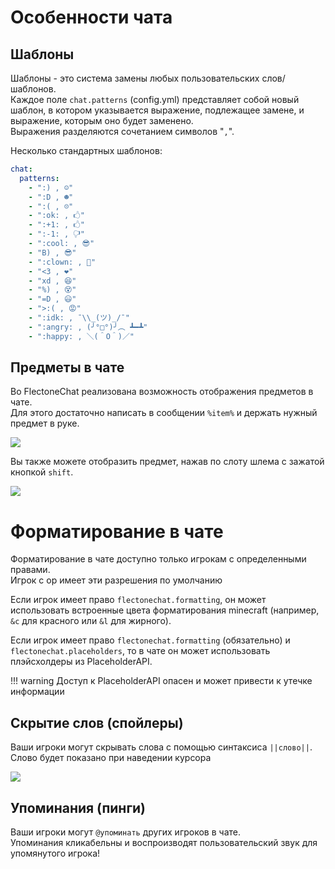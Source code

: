 # Особенности чата
## Шаблоны
Шаблоны - это система замены любых пользовательских слов/шаблонов.  
Каждое поле `chat.patterns` (config.yml) представляет собой новый шаблон, в котором указывается выражение, подлежащее замене, и выражение, которым оно будет заменено.  
Выражения разделяются сочетанием символов "` , `".

Несколько стандартных шаблонов:
```yaml
chat:
  patterns:
    - ":) , ☺"
    - ":D , ☻"
    - ":( , ☹"
    - ":ok: , 🖒"
    - ":+1: , 🖒"
    - ":-1: , 🖓"
    - ":cool: , 😎"
    - "B) , 😎"
    - ":clown: , 🤡"
    - "<3 , ❤"
    - "xd , 😆"
    - "%) , 😵"
    - "=D , 😃"
    - ">:( , 😡"
    - ":idk: , ¯\\_(ツ)_/¯"
    - ":angry: , (╯°□°)╯︵ ┻━┻"
    - ":happy: , ＼(＾O＾)／"
```

## Предметы в чате
Во FlectoneChat реализована возможность отображения предметов в чате.  
Для этого достаточно написать в сообщении `%item%` и держать нужный предмет в руке.

![](https://i.imgur.com/m26PIre.png)

Вы также можете отобразить предмет, нажав по слоту шлема с зажатой кнопкой `shift`.

![](https://i.imgur.com/xN6yvtf.png)

# Форматирование в чате

Форматирование в чате доступно только игрокам с определенными правами.  
Игрок с op имеет эти разрешения по умолчанию

Если игрок имеет право `flectonechat.formatting`, он может использовать встроенные цвета форматирования minecraft (например, `&c` для красного или `&l` для жирного).

Если игрок имеет право `flectonechat.formatting` (обязательно) и `flectonechat.placeholders`, то в чате он может использовать плэйсхолдеры из PlaceholderAPI.

!!! warning
    Доступ к PlaceholderAPI опасен и может привести к утечке информации

## Скрытие слов (спойлеры)
Ваши игроки могут скрывать слова с помощью синтаксиса `||слово||`. Слово будет показано при наведении курсора

![](https://i.imgur.com/2z5nZ6A.gif)

## Упоминания (пинги)
Ваши игроки могут `@упоминать` других игроков в чате.  
Упоминания кликабельны и воспроизводят пользовательский звук для упомянутого игрока!
